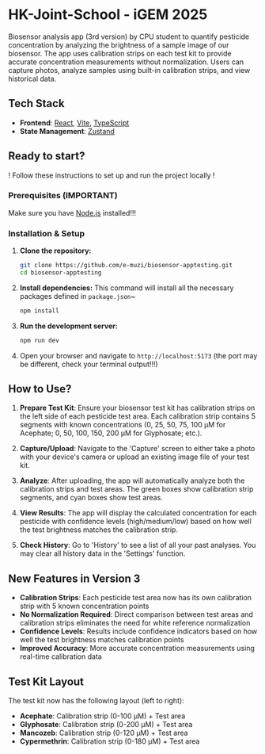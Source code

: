 # HK-Joint-School - iGEM 2025

Biosensor analysis app (3rd version) by CPU student to quantify pesticide concentration by analyzing the brightness of a sample image of our biosensor. The app uses calibration strips on each test kit to provide accurate concentration measurements without normalization. Users can capture photos, analyze samples using built-in calibration strips, and view historical data.

## Tech Stack

*   **Frontend**: [React](https://reactjs.org/), [Vite](https://vitejs.dev/), [TypeScript](https://www.typescriptlang.org/)
*   **State Management**: [Zustand](https://github.com/pmndrs/zustand)

## Ready to start? 

! Follow these instructions to set up and run the project locally !

### Prerequisites (IMPORTANT)

Make sure you have [Node.js](https://nodejs.org/en/) installed!!!

### Installation & Setup

1.  **Clone the repository:**
    ```bash
    git clone https://github.com/e-muzi/biosensor-apptesting.git
    cd biosensor-apptesting
    ```

2.  **Install dependencies:**
    This command will install all the necessary packages defined in `package.json`~ 
    ```bash
    npm install
    ```

3.  **Run the development server:**
    ```bash
    npm run dev
    ```

4.  Open your browser and navigate to `http://localhost:5173` (the port may be different, check your terminal output!!!)

## How to Use?

1.  **Prepare Test Kit**: Ensure your biosensor test kit has calibration strips on the left side of each pesticide test area. Each calibration strip contains 5 segments with known concentrations (0, 25, 50, 75, 100 µM for Acephate; 0, 50, 100, 150, 200 µM for Glyphosate; etc.).

2.  **Capture/Upload**: Navigate to the 'Capture' screen to either take a photo with your device's camera or upload an existing image file of your test kit.

3.  **Analyze**: After uploading, the app will automatically analyze both the calibration strips and test areas. The green boxes show calibration strip segments, and cyan boxes show test areas.

4.  **View Results**: The app will display the calculated concentration for each pesticide with confidence levels (high/medium/low) based on how well the test brightness matches the calibration strip.

5.  **Check History**: Go to 'History' to see a list of all your past analyses. You may clear all history data in the 'Settings' function.

## New Features in Version 3

- **Calibration Strips**: Each pesticide test area now has its own calibration strip with 5 known concentration points
- **No Normalization Required**: Direct comparison between test areas and calibration strips eliminates the need for white reference normalization
- **Confidence Levels**: Results include confidence indicators based on how well the test brightness matches calibration points
- **Improved Accuracy**: More accurate concentration measurements using real-time calibration data

## Test Kit Layout

The test kit now has the following layout (left to right):
- **Acephate**: Calibration strip (0-100 µM) + Test area
- **Glyphosate**: Calibration strip (0-200 µM) + Test area  
- **Mancozeb**: Calibration strip (0-120 µM) + Test area
- **Cypermethrin**: Calibration strip (0-180 µM) + Test area
